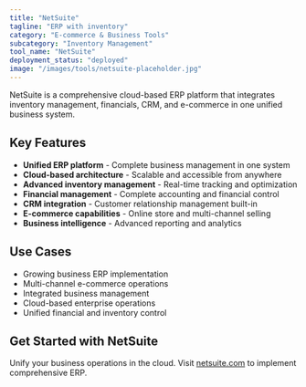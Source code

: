 ```yaml
---
title: "NetSuite"
tagline: "ERP with inventory"
category: "E-commerce & Business Tools"
subcategory: "Inventory Management"
tool_name: "NetSuite"
deployment_status: "deployed"
image: "/images/tools/netsuite-placeholder.jpg"
---
```

NetSuite is a comprehensive cloud-based ERP platform that integrates inventory management, financials, CRM, and e-commerce in one unified business system.

## Key Features

- **Unified ERP platform** - Complete business management in one system
- **Cloud-based architecture** - Scalable and accessible from anywhere
- **Advanced inventory management** - Real-time tracking and optimization
- **Financial management** - Complete accounting and financial control
- **CRM integration** - Customer relationship management built-in
- **E-commerce capabilities** - Online store and multi-channel selling
- **Business intelligence** - Advanced reporting and analytics

## Use Cases

- Growing business ERP implementation
- Multi-channel e-commerce operations
- Integrated business management
- Cloud-based enterprise operations
- Unified financial and inventory control

## Get Started with NetSuite

Unify your business operations in the cloud. Visit [netsuite.com](https://www.netsuite.com) to implement comprehensive ERP.